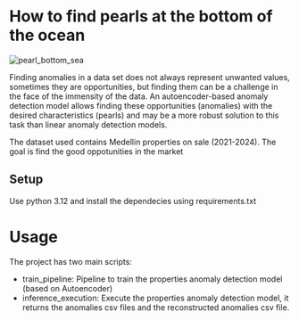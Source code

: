 # How to find pearls at the bottom of the ocean

![pearl_bottom_sea](https://github.com/cmatteogr/medellin_ai_autoencoder_anomaly_detection/assets/138587358/86296620-59b0-466f-8f1f-e574941373ba)

Finding anomalies in a data set does not always represent unwanted values, sometimes they are opportunities, but finding them can be a challenge in the face of the immensity of the data. An autoencoder-based anomaly detection model allows finding these opportunities (anomalies) with the desired characteristics (pearls) and may be a more robust solution to this task than linear anomaly detection models.

The dataset used contains Medellin properties on sale (2021-2024). The goal is find the good oppotunities in the market

## Setup
Use python 3.12 and install the dependecies using requirements.txt

# Usage
The project has two main scripts:
* train_pipeline: Pipeline to train the properties anomaly detection model (based on Autoencoder)
* inference_execution: Execute the properties anomaly detection model, it returns the anomalies csv files and the reconstructed anomalies csv file.
